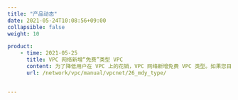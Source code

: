 ```yaml
---
title: "产品动态"
date: 2021-05-24T10:08:56+09:00
collapsible: false
weight: 10

product:
    - time: 2021-05-25
      title: VPC 网络新增“免费”类型 VPC
      content: 为了降低用户在 VPC 上的花销，VPC 网络新增免费 VPC 类型。如果您目前已经在使用付费 VPC，您可以选择降级到免费 VPC。但需要注意的是，免费 VPC 仅具有内网通信功能，不支持绑定公网 IP 和转发公网流量，更改后也不可再升级为其他规格。若您需要通过 VPC 的公网 IP 从公网访问端口转发、隧道服务（GRE 隧道、IPSec 隧道）、VPN 服务等管理服务，则不建议您更改为免费VPC。
      url: /network/vpc/manual/vpcnet/26_mdy_type/


---
```


